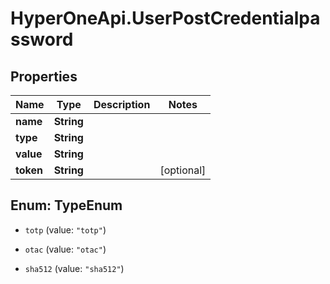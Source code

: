 # HyperOneApi.UserPostCredentialpassword

## Properties

Name | Type | Description | Notes
------------ | ------------- | ------------- | -------------
**name** | **String** |  | 
**type** | **String** |  | 
**value** | **String** |  | 
**token** | **String** |  | [optional] 



## Enum: TypeEnum


* `totp` (value: `"totp"`)

* `otac` (value: `"otac"`)

* `sha512` (value: `"sha512"`)




